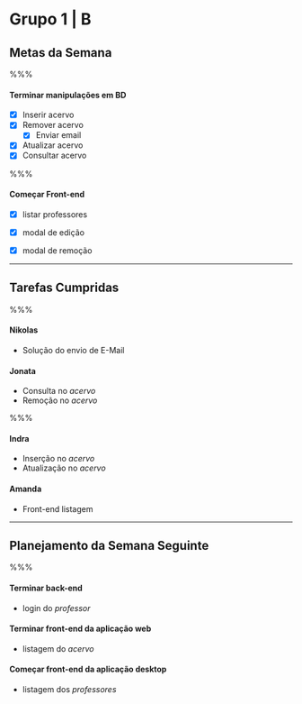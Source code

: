 # Grupo 1 | B

## Metas da Semana

%%%

#### Terminar manipulações em BD

- [X] Inserir acervo
- [X] Remover acervo
    - [X] Enviar email
- [X] Atualizar acervo
- [X] Consultar acervo

%%%

#### Começar Front-end

- [X] listar professores

- [X] modal de edição

- [X] modal de remoção

---

## Tarefas Cumpridas

%%%

#### Nikolas

- Solução do envio de E-Mail

#### Jonata

- Consulta no *acervo*
- Remoção no *acervo*

%%%

#### Indra

- Inserção no *acervo*
- Atualização no *acervo*

#### Amanda

- Front-end listagem

---

## Planejamento da Semana Seguinte

%%%

#### Terminar back-end
- login do *professor*

#### Terminar front-end da aplicação web
- listagem do *acervo*

#### Começar front-end da aplicação desktop
- listagem dos *professores*